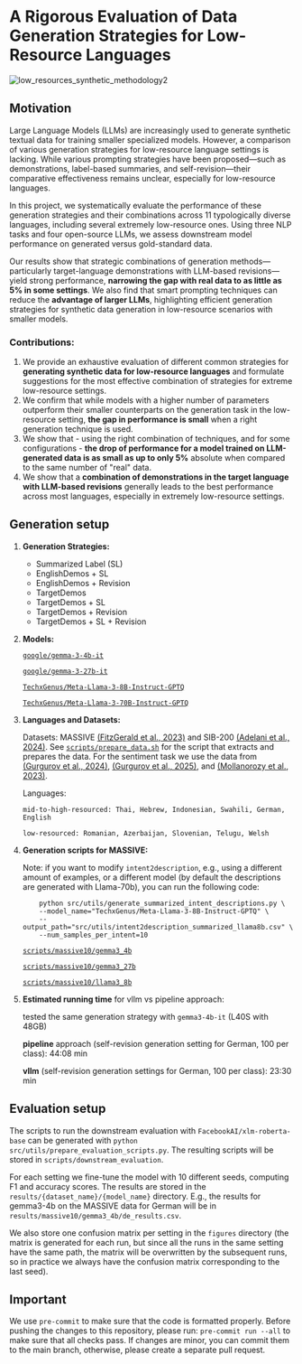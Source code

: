 # A Rigorous Evaluation of Data Generation Strategies for Low-Resource Languages

![low_resources_synthetic_methodology2](https://github.com/user-attachments/assets/8f2420a3-a10a-4b0b-9d31-61abc051d965)

## Motivation

Large Language Models (LLMs) are increasingly used to generate synthetic textual data for training smaller specialized models. However, a comparison of various generation strategies for low-resource language settings is lacking.  While various prompting strategies have been proposed—such as demonstrations, label-based summaries, and self-revision—their comparative effectiveness remains unclear, especially for low-resource languages.

In this project, we systematically evaluate the performance of these generation strategies and their combinations across 11 typologically diverse languages, including several extremely low-resource ones. Using three NLP tasks and four open-source LLMs, we assess downstream model performance on generated versus gold-standard data.

Our results show that strategic combinations of generation methods—particularly target-language demonstrations with LLM-based revisions—yield strong performance, **narrowing the gap with real data to as little as 5% in some settings**. We also find that smart prompting techniques can reduce the **advantage of larger LLMs**, highlighting efficient generation strategies for synthetic data generation in low-resource scenarios with smaller models.

### Contributions:

1. We provide an exhaustive evaluation of different common strategies for **generating synthetic data for low-resource languages** and formulate suggestions for the most effective combination of strategies for extreme low-resource settings.
2. We confirm that while models with a higher number of parameters outperform their smaller counterparts on the generation task in the low-resource setting, **the gap in performance is small** when a right generation technique is used.
3. We show that - using the right combination of techniques, and for some configurations - **the drop of performance for a model trained on LLM-generated data is as small as up to only 5%** absolute when compared to the same number of "real" data.
4. We show that a **combination of demonstrations in the target language with LLM-based revisions** generally leads to the best performance across most languages, especially in extremely low-resource settings.

## Generation setup

1. **Generation Strategies:**

   - Summarized Label (SL)
   - EnglishDemos + SL
   - EnglishDemos + Revision
   - TargetDemos
   - TargetDemos + SL
   - TargetDemos + Revision
   - TargetDemos + SL + Revision

2. **Models:**

   [`google/gemma-3-4b-it`](https://huggingface.co/google/gemma-3-4b-it)

   [`google/gemma-3-27b-it`](https://huggingface.co/google/gemma-3-27b-it)

   [`TechxGenus/Meta-Llama-3-8B-Instruct-GPTQ`](https://huggingface.co/TechxGenus/Meta-Llama-3-8B-Instruct-GPTQ)

   [`TechxGenus/Meta-Llama-3-70B-Instruct-GPTQ`](https://huggingface.co/TechxGenus/Meta-Llama-3-70B-Instruct-GPTQ)

3. **Languages and Datasets:**

   Datasets:
   MASSIVE [(FitzGerald et al., 2023)](https://aclanthology.org/2023.acl-long.235/) and SIB-200 [(Adelani et al., 2024)](https://aclanthology.org/2024.eacl-long.14.pdf). See [`scripts/prepare_data.sh`](https://github.com/tanikina/multilingual-generation/blob/main/scripts/prepare_data.sh) for the script that extracts and prepares the data. For the sentiment task we use the data from [(Gurgurov et al., 2024)](https://aclanthology.org/2024.kallm-1.7/), [(Gurgurov et al., 2025)](https://aclanthology.org/2025.findings-naacl.67/), and [(Mollanorozy et al., 2023)](https://aclanthology.org/2023.sigtyp-1.9/).

   Languages:

   ```
   mid-to-high-resourced: Thai, Hebrew, Indonesian, Swahili, German, English

   low-resourced: Romanian, Azerbaijan, Slovenian, Telugu, Welsh
   ```

4. **Generation scripts for MASSIVE:**

   Note: if you want to modify `intent2description`, e.g., using a different amount of examples, or a different model (by default the descriptions are generated with Llama-70b), you can run the following code:

   ```
       python src/utils/generate_summarized_intent_descriptions.py \
       --model_name="TechxGenus/Meta-Llama-3-8B-Instruct-GPTQ" \
       --output_path="src/utils/intent2description_summarized_llama8b.csv" \
       --num_samples_per_intent=10
   ```

   [`scripts/massive10/gemma3_4b`](https://github.com/tanikina/multilingual-generation/tree/main/scripts/massive10/gemma3_4b)

   [`scripts/massive10/gemma3_27b`](https://github.com/tanikina/multilingual-generation/tree/main/scripts/massive10/gemma3_27b)

   [`scripts/massive10/llama3_8b`](https://github.com/tanikina/multilingual-generation/tree/main/scripts/massive10/llama3_8b)

5. **Estimated running time** for vllm vs pipeline approach:

   tested the same generation strategy with `gemma3-4b-it` (L40S with 48GB)

   **pipeline** approach (self-revision generation setting for German, 100 per class): 44:08 min

   **vllm** (self-revision generation settings for German, 100 per class): 23:30 min

## Evaluation setup

The scripts to run the downstream evaluation with `FacebookAI/xlm-roberta-base` can be generated with `python src/utils/prepare_evaluation_scripts.py`. The resulting scripts will be stored in `scripts/downstream_evaluation`.

For each setting we fine-tune the model with 10 different seeds, computing F1 and accuracy scores. The results are stored in the `results/{dataset_name}/{model_name}` directory. E.g., the results for gemma3-4b on the MASSIVE data for German will be in `results/massive10/gemma3_4b/de_results.csv`.

We also store one confusion matrix per setting in the `figures` directory (the matrix is generated for each run, but since all the runs in the same setting have the same path, the matrix will be overwritten by the subsequent runs, so in practice we always have the confusion matrix corresponding to the last seed).

## Important

We use `pre-commit` to make sure that the code is formatted properly. Before pushing the changes to this repository, please run: `pre-commit run --all` to make sure that all checks pass. If changes are minor, you can commit them to the main branch, otherwise, please create a separate pull request.
